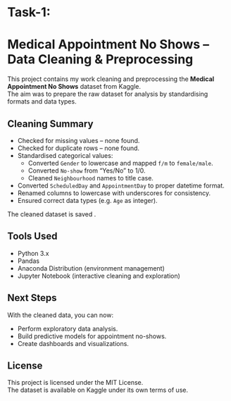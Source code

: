 # Task-1:
# Medical Appointment No Shows – Data Cleaning & Preprocessing

This project contains my work cleaning and preprocessing the **Medical Appointment No Shows** dataset from Kaggle.  
The aim was to prepare the raw dataset for analysis by standardising formats and data types.

## Cleaning Summary

- Checked for missing values – none found.
- Checked for duplicate rows – none found.
- Standardised categorical values:
  - Converted `Gender` to lowercase and mapped `f/m` to `female/male`.
  - Converted `No-show` from “Yes/No” to 1/0.
  - Cleaned `Neighbourhood` names to title case.
- Converted `ScheduledDay` and `AppointmentDay` to proper datetime format.
- Renamed columns to lowercase with underscores for consistency.
- Ensured correct data types (e.g. `Age` as integer).

The cleaned dataset is saved .

## Tools Used

- Python 3.x
- Pandas
- Anaconda Distribution (environment management)
- Jupyter Notebook (interactive cleaning and exploration)

## Next Steps

With the cleaned data, you can now:

- Perform exploratory data analysis.
- Build predictive models for appointment no-shows.
- Create dashboards and visualizations.

## License

This project is licensed under the MIT License.  
The dataset is available on Kaggle under its own terms of use.

